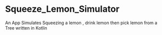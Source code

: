 # Squeeze_Lemon_Simulator
An App Simulates Squeezing a lemon , drink lemon then pick lemon from a Tree written in Kotlin 
